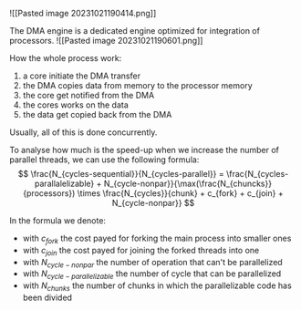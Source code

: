 ![[Pasted image 20231021190414.png]]

The DMA engine is a dedicated engine optimized for integration of processors.
![[Pasted image 20231021190601.png]]

How the whole process work:
1) a core initiate the DMA transfer
2) the DMA copies data from memory to the processor memory
3) the core get notified from the DMA
4) the cores works on the data
5) the data get copied back from the DMA

Usually, all of this is done concurrently.


To analyse how much is the speed-up when we increase the number of parallel threads, we can use the following formula:
$$
\frac{N_{cycles-sequential}}{N_{cycles-parallel}} = \frac{N_{cycles-parallalelizable} + N_{cycle-nonpar}}{\max(\frac{N_{chuncks}}{processors}) \times \frac{N_{cycles}}{chunk} + c_{fork} + c_{join} + N_{cycle-nonpar}}
$$

In the formula we denote:
- with $c_{fork}$ the cost payed for forking the main process into smaller ones
- with $c_{join}$ the cost payed for joining the forked threads into one
- with $N_{cycle-nonpar}$ the number of operation that can't be parallelized 
- with $N_{cycle-parallelizable}$ the number of cycle that can be parallelized
- with $N_{chunks}$ the number of chunks in which the parallelizable code has been divided